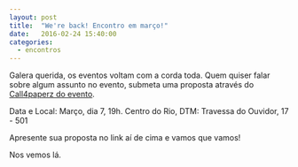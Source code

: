 ```yaml
---
layout: post
title:  "We're back! Encontro em março!"
date:   2016-02-24 15:40:00
categories:
  - encontros
---
```


Galera querida, os eventos voltam com a corda toda. Quem quiser falar sobre algum assunto no evento, submeta uma proposta através do [Call4paperz do evento][1].

Data e Local:
Março, dia 7, 19h. Centro do Rio, DTM: Travessa do Ouvidor, 17 - 501

Apresente sua proposta no link aí de cima e vamos que vamos!

Nos vemos lá.

[1]: http://call4paperz.com/events/encontro-ruby-on-rio-marco-2016
